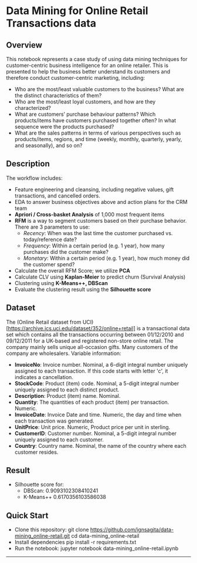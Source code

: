 # Data Mining for Online Retail Transactions data

## Overview
This notebook represents a case study of using data mining techniques for customer-centric business intelligence for an online retailer. This is presented to help the business better understand its customers and therefore conduct customer-centric marketing, including:
- Who are the most/least valuable customers to the business? What are the distinct characteristics of them?
- Who are the most/least loyal customers, and how are they characterized?
- What are customers’ purchase behaviour patterns? Which products/items have customers purchased together often? In what sequence were the products purchased?
- What are the sales patterns in terms of various perspectives such as products/items, regions, and time (weekly, monthly, quarterly, yearly, and seasonally), and so on?

## Description
The workflow includes:
- Feature engineering and cleansing, including negative values, gift transactions, and cancelled orders.
- EDA to answer business objectives above and action plans for the CRM team
- **Apriori / Cross-basket Analysis** of 1,000 most frequent items
- **RFM** is a way to segment customers based on their purchase behavior. There are 3 parameters to use:
  - *Recency*: When was the last time the customer purchased vs. today/reference date?
  - *Frequency*: Within a certain period (e.g. 1 year), how many purchases did the customer make?
  - *Monetary*: Within a certain period (e.g. 1 year), how much money did the customer spend?
- Calculate the overall RFM Score; we utilize **PCA**
- Calculate CLV using **Kaplan-Meier** to predict churn (Survival Analysis)
- Clustering using **K-Means++, DBScan**
- Evaluate the clustering result using the **Silhouette score**

## Dataset
The (Online Retail dataset from UCI)[https://archive.ics.uci.edu/dataset/352/online+retail] is a transactional data set which contains all the transactions occurring between 01/12/2010 and 09/12/2011 for a UK-based and registered non-store online retail. The company mainly sells unique all-occasion gifts. Many customers of the company are wholesalers.
Variable information:
- **InvoiceNo**: Invoice number. Nominal, a 6-digit integral number uniquely assigned to each transaction. If this code starts with letter 'c', it indicates a cancellation. 
- **StockCode**: Product (item) code. Nominal, a 5-digit integral number uniquely assigned to each distinct product.
- **Description**: Product (item) name. Nominal.
- **Quantity**: The quantities of each product (item) per transaction. Numeric.	
- **InvoiceDate**: Invoice Date and time. Numeric, the day and time when each transaction was generated.
- **UnitPrice**: Unit price. Numeric, Product price per unit in sterling.
- **CustomerID**: Customer number. Nominal, a 5-digit integral number uniquely assigned to each customer.
- **Country**: Country name. Nominal, the name of the country where each customer resides. 

## Result
- Silhouette score for:
  - DBScan: 0.9093102308410241
  - K-Means++ 0.6170356103586038

## Quick Start
- Clone this repository: git clone https://github.com/ignsagita/data-mining_online-retail.git cd data-mining_online-retail
- Install dependencies pip install -r requirements.txt
- Run the notebook: jupyter notebook data-mining_online-retail.ipynb

---
